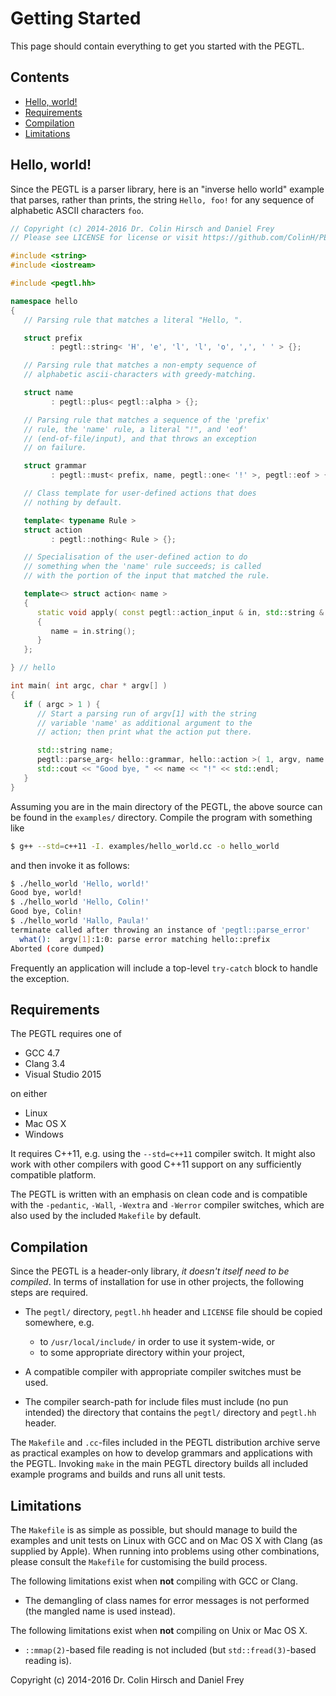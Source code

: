 # Getting Started

This page should contain everything to get you started with the PEGTL.

## Contents

* [Hello, world!](#hello-world)
* [Requirements](#requirements)
* [Compilation](#compilation)
* [Limitations](#limitations)

## Hello, world!

Since the PEGTL is a parser library, here is an "inverse hello world" example that parses,
rather than prints, the string `Hello, foo!` for any sequence of alphabetic ASCII characters `foo`.

```c++
// Copyright (c) 2014-2016 Dr. Colin Hirsch and Daniel Frey
// Please see LICENSE for license or visit https://github.com/ColinH/PEGTL/

#include <string>
#include <iostream>

#include <pegtl.hh>

namespace hello
{
   // Parsing rule that matches a literal "Hello, ".

   struct prefix
         : pegtl::string< 'H', 'e', 'l', 'l', 'o', ',', ' ' > {};

   // Parsing rule that matches a non-empty sequence of
   // alphabetic ascii-characters with greedy-matching.

   struct name
         : pegtl::plus< pegtl::alpha > {};

   // Parsing rule that matches a sequence of the 'prefix'
   // rule, the 'name' rule, a literal "!", and 'eof'
   // (end-of-file/input), and that throws an exception
   // on failure.

   struct grammar
         : pegtl::must< prefix, name, pegtl::one< '!' >, pegtl::eof > {};

   // Class template for user-defined actions that does
   // nothing by default.

   template< typename Rule >
   struct action
         : pegtl::nothing< Rule > {};

   // Specialisation of the user-defined action to do
   // something when the 'name' rule succeeds; is called
   // with the portion of the input that matched the rule.

   template<> struct action< name >
   {
      static void apply( const pegtl::action_input & in, std::string & name )
      {
         name = in.string();
      }
   };

} // hello

int main( int argc, char * argv[] )
{
   if ( argc > 1 ) {
      // Start a parsing run of argv[1] with the string
      // variable 'name' as additional argument to the
      // action; then print what the action put there.

      std::string name;
      pegtl::parse_arg< hello::grammar, hello::action >( 1, argv, name );
      std::cout << "Good bye, " << name << "!" << std::endl;
   }
}
```

Assuming you are in the main directory of the PEGTL, the above source can be
found in the `examples/` directory. Compile the program with something like

```sh
$ g++ --std=c++11 -I. examples/hello_world.cc -o hello_world
```

and then invoke it as follows:

```sh
$ ./hello_world 'Hello, world!'
Good bye, world!
$ ./hello_world 'Hello, Colin!'
Good bye, Colin!
$ ./hello_world 'Hallo, Paula!'
terminate called after throwing an instance of 'pegtl::parse_error'
  what():  argv[1]:1:0: parse error matching hello::prefix
Aborted (core dumped)
```

Frequently an application will include a top-level `try-catch` block to handle
the exception.

## Requirements

The PEGTL requires one of

* GCC 4.7
* Clang 3.4
* Visual Studio 2015

on either

* Linux
* Mac OS X
* Windows

It requires C++11, e.g. using the `--std=c++11` compiler switch.
It might also work with other compilers with good C++11 support on any sufficiently
compatible platform.

The PEGTL is written with an emphasis on clean code and is compatible with
the `-pedantic`, `-Wall`, `-Wextra` and `-Werror` compiler switches, which
are also used by the included `Makefile` by default.

## Compilation

Since the PEGTL is a header-only library, _it doesn't itself need to be compiled_.
In terms of installation for use in other projects, the following steps are required.

- The `pegtl/` directory, `pegtl.hh` header and `LICENSE` file should be copied somewhere, e.g.

  - to `/usr/local/include/` in order to use it system-wide, or
  - to some appropriate directory within your project,

- A compatible compiler with appropriate compiler switches must be used.
- The compiler search-path for include files must include (no pun intended)
  the directory that contains the `pegtl/` directory and `pegtl.hh` header.

The `Makefile` and `.cc`-files included in the PEGTL distribution archive serve
as practical examples on how to develop grammars and applications with the PEGTL.
Invoking `make` in the main PEGTL directory builds all included example programs
and builds and runs all unit tests.

## Limitations

The `Makefile` is as simple as possible, but should manage to build the examples
and unit tests on Linux with GCC and on Mac OS X with Clang (as supplied by Apple).
When running into problems using other combinations, please consult the `Makefile`
for customising the build process.

The following limitations exist when **not** compiling with GCC or Clang.

- The demangling of class names for error messages is not performed (the mangled name is used instead).

The following limitations exist when **not** compiling on Unix or Mac OS X.

- `::mmap(2)`-based file reading is not included (but `std::fread(3)`-based reading is).

Copyright (c) 2014-2016 Dr. Colin Hirsch and Daniel Frey

